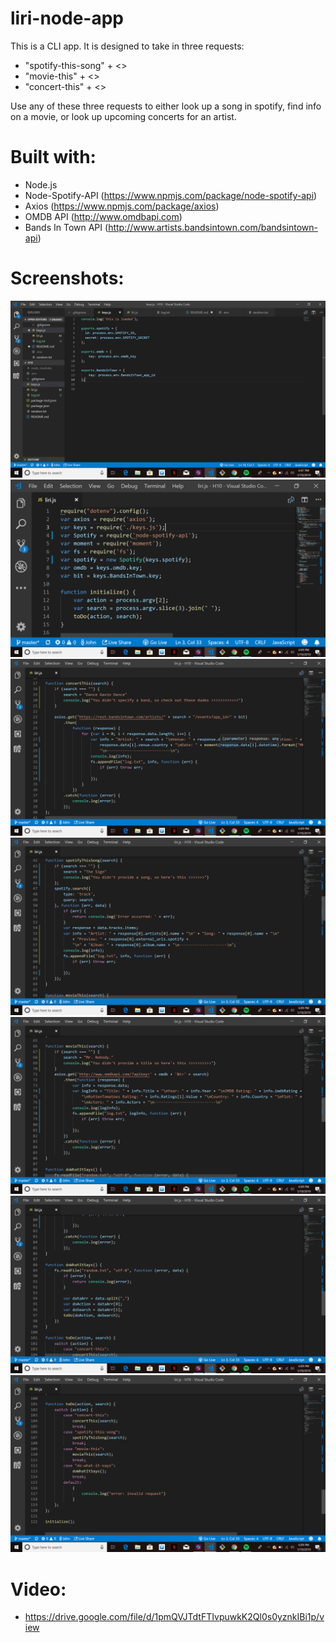 # liri-node-app

This is a CLI app. It is designed to take in three requests: 
- "spotify-this-song" + <<song-name>>
- "movie-this" + <<movie-name>>
- "concert-this" + <<artist-name>>

Use any of these three requests to either look up a song in spotify, find info on a movie, or look up upcoming concerts for an artist.

# Built with:
- Node.js
- Node-Spotify-API (https://www.npmjs.com/package/node-spotify-api)
- Axios (https://www.npmjs.com/package/axios)
- OMDB API (http://www.omdbapi.com)
- Bands In Town API (http://www.artists.bandsintown.com/bandsintown-api)

# Screenshots:
![Screenshot](https://github.com/jdfili/liri-node-app/blob/master/images/Screenshot%20(14).png?raw=true)
![Screenshot](https://github.com/jdfili/liri-node-app/blob/master/images/Screenshot%20(15).png)
![Screnshot](https://github.com/jdfili/liri-node-app/blob/master/images/Screenshot%20(16).png)
![Screnshot](https://github.com/jdfili/liri-node-app/blob/master/images/Screenshot%20(17).png)
![Screnshot](https://github.com/jdfili/liri-node-app/blob/master/images/Screenshot%20(18).png)
![Screnshot](https://github.com/jdfili/liri-node-app/blob/master/images/Screenshot%20(19).png)
![Screnshot](https://github.com/jdfili/liri-node-app/blob/master/images/Screenshot%20(20).png)

# Video:
 - https://drive.google.com/file/d/1pmQVJTdtFTIvpuwkK2Ql0s0yznkIBi1p/view
